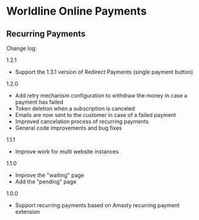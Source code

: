 # Worldline Online Payments

## Recurring Payments

Change log:

1.2.1
- Support the 1.3.1 version of Redirect Payments (single payment button) 

1.2.0
- Add retry mechanism configuration to withdraw the money in case a payment has failed
- Token deletion when a subscription is canceled
- Emails are now sent to the customer in case of a failed payment
- Improved cancelation process of recurring payments
- General code improvements and bug fixes

1.1.1
- Improve work for multi website instances

1.1.0
- Improve the "waiting" page
- Add the "pending" page

1.0.0
- Support recurring payments based on Amasty recurring payment extension
